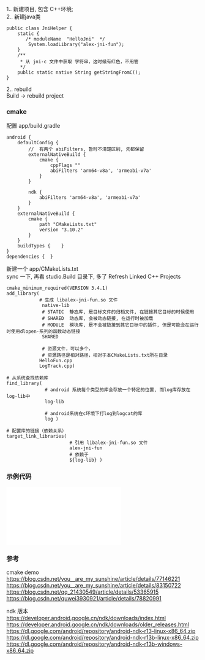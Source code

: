 1.. 新建项目, 包含 C++环境;  
2.. 新建java类  
```
public class JniHelper {
    static {
	   /* moduleName  "HelloJni"  */
        System.loadLibrary("alex-jni-fun");
    }
    /**
     * 从 jni-c 文件中获取 字符串，这时候有红色，不用管
     */
    public static native String getStringFromC();
}
```
2.. rebuild  
Build -> rebuild project  


### cmake  
配置 app/build.gradle  
```
android {
    defaultConfig {
        //  有两个 abiFilters, 暂时不清楚区别, 先都保留  
        externalNativeBuild {
            cmake {
                cppFlags ""
                abiFilters 'arm64-v8a', 'armeabi-v7a'
            }
        }

        ndk {
            abiFilters 'arm64-v8a', 'armeabi-v7a'
        }
    }
    externalNativeBuild {
        cmake {
            path "CMakeLists.txt"
            version "3.10.2"
        }
    }
    buildTypes {    }
}
dependencies {  }
```
新建一个  app/CMakeLists.txt  
sync 一下, 再看 studio.Build 目录下, 多了 Refresh Linked C++ Projects  
```
cmake_minimum_required(VERSION 3.4.1)  
add_library( 
            # 生成 libalex-jni-fun.so 文件
             native-lib
             # STATIC  静态库, 是目标文件的归档文件, 在链接其它目标的时候使用
             # SHARED  动态库, 会被动态链接, 在运行时被加载
             # MODULE  模块库, 是不会被链接到其它目标中的插件, 但是可能会在运行时使用dlopen-系列的函数动态链接
             SHARED

             # 资源文件，可以多个，
             # 资源路径是相对路径，相对于本CMakeLists.txt所在目录
            HelloFun.cpp
            LogTrack.cpp)
             
# 从系统查找依赖库
find_library( 
              # android 系统每个类型的库会存放一个特定的位置, 而log库存放在log-lib中
              log-lib

              # android系统在c环境下打log到logcat的库
              log )

# 配置库的链接（依赖关系）
target_link_libraries( 
                       # 引用 libalex-jni-fun.so 文件
                       alex-jni-fun
                       # 依赖于
                       ${log-lib} )              
``` 
### 示例代码  
![示例1](sample/sample001.md)  

### 参考  
cmake demo  
https://blog.csdn.net/you__are_my_sunshine/article/details/77146221  
https://blog.csdn.net/you__are_my_sunshine/article/details/83150722  
https://blog.csdn.net/qq_21430549/article/details/53365915  
https://blog.csdn.net/quwei3930921/article/details/78820991  

ndk 版本  
https://developer.android.google.cn/ndk/downloads/index.html  
https://developer.android.google.cn/ndk/downloads/older_releases.html  
https://dl.google.com/android/repository/android-ndk-r13-linux-x86_64.zip  
https://dl.google.com/android/repository/android-ndk-r13b-linux-x86_64.zip  
https://dl.google.com/android/repository/android-ndk-r13b-windows-x86_64.zip  
